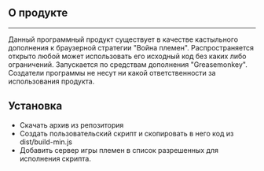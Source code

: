 <h2>О продукте</h2>
<hr>
<p>
Данный программный продукт существует в качестве кастыльного дополнения к браузерной стратегии "Война племен". Распространяется открыто любой может использовать его исходный код без каких либо ограничений. Запускается по средствам дополнения "Greasemonkey". Создатели программы не несут ни какой ответственности за использования продукта.
</p>

<h2>Установка</h2>
<p>
	<ul>
		<li>Скачать архив из репозитория</li>
		<li>Создать пользовательский скрипт и скопировать в него код из dist/build-min.js</li>
		<li>Добавить сервер игры племен в список разрешенных для исполнения скрипта.</li>
	</ul>
</p>
